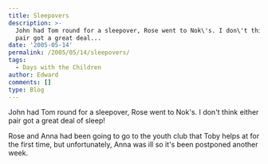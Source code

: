 ```yaml
---
title: Sleepovers
description: >-
  John had Tom round for a sleepover, Rose went to Nok\'s. I don\'t think either
  pair got a great deal...
date: '2005-05-14'
permalink: /2005/05/14/sleepovers/
tags:
  - Days with the Children
author: Edward
comments: []
type: Blog
---
```


John had Tom round for a sleepover, Rose went to Nok\'s. I don\'t think
either pair got a great deal of sleep!

Rose and Anna had been going to go to the youth club that Toby helps at
for the first time, but unfortunately, Anna was ill so it\'s been
postponed another week.


